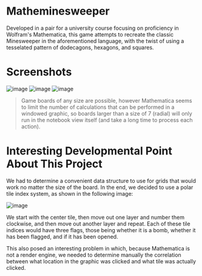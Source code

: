 # Matheminesweeper
Developed in a pair for a university course focusing on proficiency in Wolfram's Mathematica, this game attempts to recreate the classic Minesweeper in the aforementioned language, with the twist of using a tesselated pattern of dodecagons, hexagons, and squares.

# Screenshots
![image](https://github.com/user-attachments/assets/6419e5cb-cf9b-435e-abf4-172332887f1a)
![image](https://github.com/user-attachments/assets/7e43ab7f-0c8a-4f58-8235-7f99b2c4ac09)
![image](https://github.com/user-attachments/assets/f2bcb1c4-3733-4a51-9626-40790cafeb60)
> Game boards of any size are possible, however Mathematica seems to limit the number of calculations that can be performed in a windowed graphic, so boards larger than a size of 7 (radial) will only run in the notebook view itself (and take a long time to process each action).

# Interesting Developmental Point About This Project
We had to determine a convenient data structure to use for grids that would work no matter the size of the board. In the end, we decided to use a polar tile index system, as shown in the following image:

![image](https://github.com/user-attachments/assets/4cbb62e8-5ed7-4bbb-a63f-2e930dd19c09)

We start with the center tile, then move out one layer and number them clockwise, and then move out another layer and repeat. Each of these tile indices would have three flags, those being whether it is a bomb, whether it has been flagged, and if it has been opened.

This also posed an interesting problem in which, because Mathematica is not a render engine, we needed to determine manually the correlation between what location in the graphic was clicked and what tile was actually clicked. 
